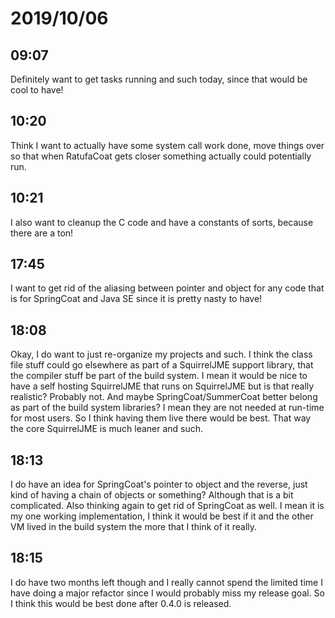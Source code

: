 # 2019/10/06

## 09:07

Definitely want to get tasks running and such today, since that would be cool
to have!

## 10:20

Think I want to actually have some system call work done, move things over so
that when RatufaCoat gets closer something actually could potentially run.

## 10:21

I also want to cleanup the C code and have a constants of sorts, because there
are a ton!

## 17:45

I want to get rid of the aliasing between pointer and object for any code that
is for SpringCoat and Java SE since it is pretty nasty to have!

## 18:08

Okay, I do want to just re-organize my projects and such. I think the class
file stuff could go elsewhere as part of a SquirrelJME support library, that
the compiler stuff be part of the build system. I mean it would be nice to
have a self hosting SquirrelJME that runs on SquirrelJME but is that really
realistic? Probably not. And maybe SpringCoat/SummerCoat better belong as part
of the build system libraries? I mean they are not needed at run-time for
most users. So I think having them live there would be best. That way the core
SquirrelJME is much leaner and such.

## 18:13

I do have an idea for SpringCoat's pointer to object and the reverse, just
kind of having a chain of objects or something? Although that is a bit
complicated. Also thinking again to get rid of SpringCoat as well. I mean
it is my one working implementation, I think it would be best if it and the
other VM lived in the build system the more that I think of it really.

## 18:15

I do have two months left though and I really cannot spend the limited time I
have doing a major refactor since I would probably miss my release goal. So
I think this would be best done after 0.4.0 is released.
